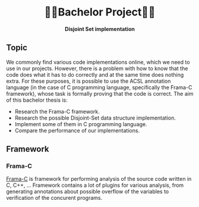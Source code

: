 <h1 align="center">
  🧑‍🎓Bachelor Project🧑‍🎓
</h1>
<h4 align="center"> Disjoint Set implementation </h4>

## Topic
We commonly find various code implementations online, which we need to use in our projects. However, there is a problem with how to know that the code does what it has to do correctly and at the same time does nothing extra. For these purposes, it is possible to use the ACSL annotation language (in the case of C programming language, specifically the Frama-C framework), whose task is formally proving that the code is correct. The aim of this bachelor thesis is: 
* Research the Frama-C framework. 
* Research the possible Disjoint-Set data structure implementation. 
* Implement some of them in C programming language.
* Compare the performance of our implementations.

## Framework
### Frama-C
[Frama-C](https://frama-c.com/) is framework for performing analysis of the source code written in C, C++, ...
Framework contains a lot of plugins for various analysis, from generating annotations about possible overflow of the variables to verification of the concurent programs.
